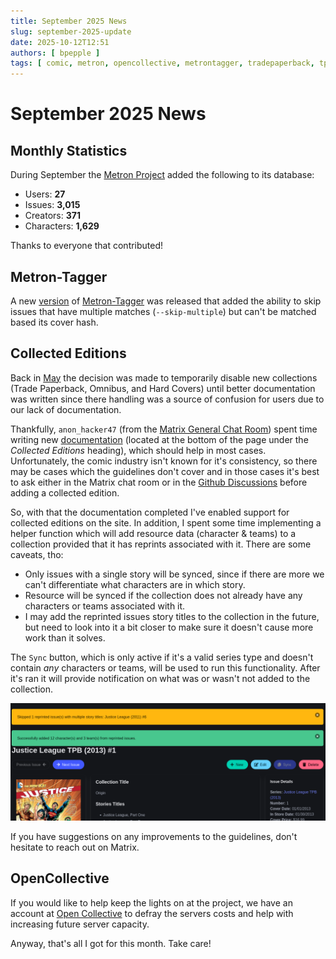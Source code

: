 ```yaml
---
title: September 2025 News
slug: september-2025-update
date: 2025-10-12T12:51
authors: [ bpepple ]
tags: [ comic, metron, opencollective, metrontagger, tradepaperback, tpb ]
---
```


# September 2025 News

## Monthly Statistics

During September the [Metron Project](https://metron.cloud/) added the following to its database:

- Users: **27**
- Issues: **3,015**
- Creators: **371**
- Characters: **1,629**

Thanks to everyone that contributed!

## Metron-Tagger

A new [version](https://github.com/Metron-Project/metron-tagger/releases/tag/v4.4.0) of [Metron-Tagger](https://github.com/Metron-Project/metron-tagger) was released that added the ability to skip issues that have multiple matches (`--skip-multiple`) but can't be matched based its cover hash.

## Collected Editions

Back in [May](../2025-06-01-april-may-update/index.md#trade-paperbacks) the decision was made to temporarily disable new collections (Trade Paperback, Omnibus, and Hard Covers) until better documentation was written since there handling was a source of confusion for users due to our lack of documentation. 

Thankfully, `anon_hacker47` (from the [Matrix General Chat Room](https://matrix.to/#/#metrondb:matrix.org)) spent time writing new [documentation](https://metron.cloud/pages/guidelines/editing/) (located at the bottom of the page under the *Collected Editions* heading), which should help in most cases. Unfortunately, the comic industry isn't known for it's consistency, so there may be cases which the guidelines don't cover and in those cases it's best to ask either in the Matrix chat room or in the [Github Discussions](https://github.com/Metron-Project/metron/discussions) before adding a collected edition.

So, with that the documentation completed I've enabled support for collected editions on the site. In addition, I spent some time implementing a helper function which will add resource data (character & teams) to a collection provided that it has reprints associated with it. There are some caveats, tho:

- Only issues with a single story will be synced, since if there are more we can't differentiate what characters are in which story.
- Resource will be synced if the collection does not already have any characters or teams associated with it.
- I may add the reprinted issues story titles to the collection in the future, but need to look into it a bit closer to make sure it doesn't cause more work than it solves.

The `Sync` button, which is only active if it's a valid series type and doesn't contain *any* characters or teams, will be used to run this functionality. After it's ran it will provide notification on what was or wasn't not added to the collection.

![Sync Button Screenshot](sync-button.png)

If you have suggestions on any improvements to the guidelines, don't hesitate to reach out on Matrix.

## OpenCollective

If you would like to help keep the lights on at the project, we have an account at
[Open Collective](https://opencollective.com/metron) to defray the servers costs and help with increasing future
server capacity.

Anyway, that's all I got for this month. Take care!